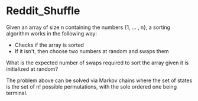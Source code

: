 # Reddit_Shuffle

Given an array of size n containing the numbers {1, ... , n}, a sorting algorithm works in the following way:

- Checks if the array is sorted
- If it isn't, then choose two numbers at random and swaps them

What is the expected number of swaps required to sort the array given it is initialized at random?


The problem above can be solved via Markov chains where the set of states is the set of n! possible permutations, with the sole ordered one being terminal.

